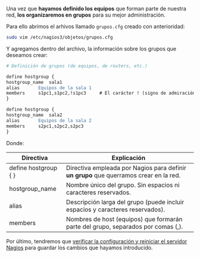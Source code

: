 Una vez que **hayamos definido los equipos** que forman parte de nuestra red, **los organizaremos en grupos** para su mejor administración. 

Para ello abrimos el arhivos llamado `grupos.cfg` creado con anterioridad: 

```bash
sudo vim /etc/nagios3/objetos/grupos.cfg
```

Y agregamos dentro del archivo, la información sobre los grupos que deseamos crear:

```apache
# Definición de grupos (de equipos, de routers, etc.)

define hostgroup {
hostgroup_name	sala1
alias		Equipos de la sala 1
members		s1pc1,s1pc2,!s1pc3     # El carácter ! (signo de admiración) indica exclusión. 	
}

define hostgroup {
hostgroup_name	sala2
alias		Equipos de la sala 2
members		s2pc1,s2pc2,s2pc3	
}

```

Donde: 

|Directiva|Explicación|
|----|----|
|define hostgroup       { }        |Directiva empleada por Nagios para definir **un grupo** que querramos crear en la red.|
|hostgroup_name|Nombre único del grupo. Sin espacios ni caracteres reservados.|
|alias|Descripción larga del grupo (puede incluir espacios y caracteres reservados).|
|members|Nombres de host (equipos) que formarán parte del grupo, separados por comas (,).|


Por último, tendremos que [verificar la configuración y reiniciar el servidor Nagios](configuracion/#verificando-la-configuracion-y-reiniciando-nagios) para guardar los cambios que hayamos introducido.